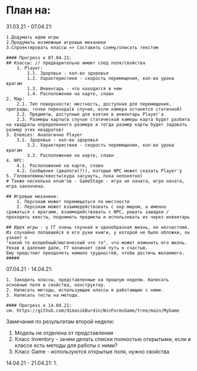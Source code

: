 # План на:
  31.03.21 - 07.04.21: 
  
    1.Додумать идею игры
    2.Продумать возможные игровые механики
    3.Спроектировать классы => Составить схему/описать текстом
    
    #### Прогреss к 07.04.21:
    ## Классы: // предварительно имеют след поля/свойства
    	1. Player: 
    		1.1. Здоровье - кол-во здоровья
    		1.2. Характеристики - скорость перемещения, кол-во урона врагам
    		1.3. Инвентарь - что находится в нем
    		1.4. Расположение на карте, спавн
	2. Map:
		2.1. Тип поверхности: местность, доступная для перемещения, преграды, точки перехода(в случае, если камера останется статичной)
		2.2. Предметы, доступные для взятия в инвентарь Player'а
		2.3. Размеры карты(в случае статической камеры карта будет разбита на квадраты определенного размера и тогда размер карты будет задавать размер этих квадратов)
	3. Enemies: Аналогично Player
		3.1. Здоровье - кол-во здоровья
    		3.2. Характеристики - скорость перемещения, кол-во урона врагам
    		3.3. Расположение на карте, спавн
	4. NPC:
		4.1. Расположение на карте, спавн
		4.2. Сообщения (диалоги(?)), которые NPC может сказать Player'у	
	5. Головоломки/квесты(куда засунуть, пока непонятно)
	# Также несколько enum'ов - GameStage - игра не начата, игра начата, игра закончена.
	
	## Игровые механики:
		1. Персонаж может перемещаться по местности
		2. Персонаж может взаимодействовать с окр миром, а именно сражаться с врагами, взаимодействовать с NPC, решать зашадки / проходить квесты, поднимать предметы и использовать их через инвентарь

 	## Идея игры - у ГГ очень скучная и однообразная жизнь, он несчастлив. Из случайно попавшейся в его руки книги, у которой не было обложки, он узнает о 
	"какой то волшебный/магический что то", что может изменить его жизнь. Уехав в далекие дали, ГГ начинает свой путь к счастью. 
	Ему предстоит преодолеть немало трудностей, чтобы достичь желаемого.
	#####
	
  07.04.21 - 14.04.21:
	
	1. Закодить классы, представленные на прошлую неделю. Написать основные поля и свойства, конструктор.
	2. Написать методы, использующие классы и работающие с ними. 
	3. Написать тесты на методы.

	#### Прогреss к 14.04.21: 
	см. https://github.com/dimasikBurdin/WinFormsGame/tree/main/MyGame

Замечания по результатам второй недели:
1. Модель не отделена от представления
2. Класс Inventory - зачем делать списки полностью открытыми, если в классе есть методы для работы с ними?
3. Класс Game - используются открытые поля, нужно свойства


14.04.21 - 21.04.21:
	1.

